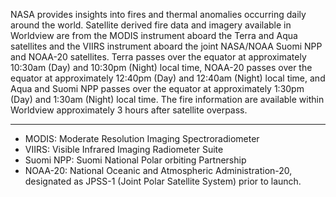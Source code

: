 NASA provides insights into fires and thermal anomalies occurring daily around the world. Satellite derived fire data and imagery available in Worldview are from the MODIS instrument aboard the Terra and Aqua satellites and the VIIRS instrument aboard the joint NASA/NOAA Suomi NPP and NOAA-20 satellites. Terra passes over the equator at approximately 10:30am (Day) and 10:30pm (Night) local time, NOAA-20 passes over the equator at approximately 12:40pm (Day) and 12:40am (Night) local time, and Aqua and Suomi NPP passes over the equator at approximately 1:30pm (Day) and 1:30am (Night) local time. The fire information are available within Worldview approximately 3 hours after satellite overpass.

***
- MODIS: Moderate Resolution Imaging Spectroradiometer
- VIIRS: Visible Infrared Imaging Radiometer Suite
- Suomi NPP: Suomi National Polar orbiting Partnership
- NOAA-20: National Oceanic and Atmospheric Administration-20, designated as JPSS-1 (Joint Polar Satellite System) prior to launch.
